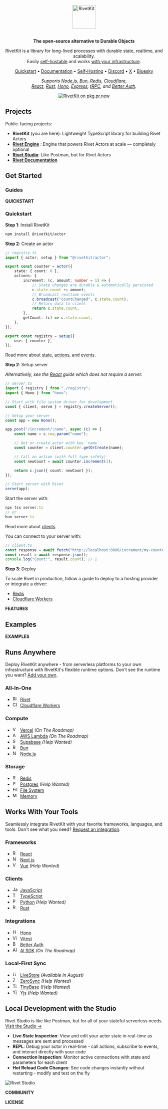 <div align="center">
  <a href="https://rivetkit.org">
    <picture>
      <source media="(prefers-color-scheme: dark)" srcset="./.github/media/logo/dark.svg" alt="RivetKit">
      <img src="./.github/media/logo/light.svg" alt="RivetKit" height="75">
    </picture>
  </a>
  <br/>
  <br/>
  <p><b>The open-source alternative to Durable Objects</b></p>
  <p>
    RivetKit is a library for long-lived processes with durable state, realtime, and scalability.<br/>
	Easily <u>self-hostable</u> and works <u>with your infrastructure</u>.
  </p>
  <p>
    <a href="https://rivet.gg/docs/actors/quickstart">Quickstart</a> •
    <a href="https://rivet.gg/docs/actors">Documentation</a> •
    <a href="https://rivet.gg/docs/general/self-hosting">Self-Hosting</a> •
    <a href="https://rivet.gg/discord">Discord</a> •
    <a href="https://x.com/rivet_dev">X</a> •
    <a href="https://bsky.app/profile/rivet.gg">Bluesky</a>
  </p>
  <p>
    <i>
      Supports <a href="https://rivet.gg/docs/actors/quickstart/backend/">Node.js</a>, <a href="https://rivet.gg/docs/actors/quickstart/backend/">Bun</a>, <a href="https://rivet.gg/docs/drivers/redis/">Redis</a>, <a href="https://rivet.gg/docs/hosting-providers/cloudflare-workers/">Cloudflare</a>,<br/>
      <a href="https://rivet.gg/docs/clients/react/">React</a>, <a href="https://rivet.gg/docs/clients/rust/">Rust</a>, <a href="https://rivet.gg/docs/integrations/hono/">Hono</a>, <a href="https://rivet.gg/docs/integrations/express/">Express</a>, <a href="https://rivet.gg/docs/integrations/trpc/">tRPC</a>, and <a href="https://rivet.gg/docs/integrations/better-auth/">Better Auth</a>.
    </i>
  </p>
  <p>
   <a href="https://pkg.pr.new/~/rivet-gg/rivetkit">
      <img src="https://pkg.pr.new/badge/rivet-gg/rivetkit" alt="RivetKit on pkg.pr.new" />
    </a>
  </p>
</div>

## Projects

Public-facing projects:

- **RivetKit** (you are here): Lightweight TypeScript library for building Rivet Actors
- **[Rivet Engine](https://github.com/rivet-gg/rivet)** : Engine that powers Rivet Actors at scale — completely optional
- **[Rivet Studio](https://github.com/rivet-gg/rivet/tree/main/frontend/apps/studio)**: Like Postman, but for Rivet Actors
- **[Rivet Documentation](https://github.com/rivet-gg/rivet/tree/main/website/src/content/docs)**

## Get Started

### Guides

__QUICKSTART__

### Quickstart

**Step 1**: Install RivetKit

```sh
npm install @rivetkit/actor
```

**Step 2**: Create an actor

```typescript
// registry.ts
import { actor, setup } from "@rivetkit/actor";

export const counter = actor({
	state: { count: 0 },
	actions: {
		increment: (c, amount: number = 1) => {
			// State changes are durable & automatically persisted
			c.state.count += amount;
			// Broadcast realtime events
			c.broadcast("countChanged", c.state.count);
			// Return data to client
			return c.state.count;
		},
		getCount: (c) => c.state.count,
	},
});

export const registry = setup({
	use: { counter },
});
```

Read more about [state](https://rivet.gg/docs/actors/state/), [actions](https://rivet.gg/docs/actors/actions/), and [events](https://rivet.gg/docs/actors/events/).

**Step 2**: Setup server

_Alternatively, see the [React](https://rivet.gg/docs/actors/quickstart/react/) guide which does not require a server._

```typescript
// server.ts
import { registry } from "./registry";
import { Hono } from "hono";

// Start with file system driver for development
const { client, serve } = registry.createServer();

// Setup your server
const app = new Hono();

app.post("/increment/:name", async (c) => {
	const name = c.req.param("name");

	// Get or create actor with key `name`
	const counter = client.counter.getOrCreate(name);

	// Call an action (with full type safety)
	const newCount = await counter.increment(1);

	return c.json({ count: newCount });
});

// Start server with Rivet
serve(app);
```

Start the server with:

```typescript
npx tsx server.ts
// or
bun server.ts
```

Read more about [clients](https://rivet.gg/docs/actors/clients/).

You can connect to your server with:

```typescript
// client.ts
const response = await fetch("http://localhost:8080/increment/my-counter", { method: "POST" });
const result = await response.json();
console.log("Count:", result.count); // 1
```

**Step 3**: Deploy

To scale Rivet in production, follow a guide to deploy to a hosting provider or integrate a driver:

- [Redis](https://rivet.gg/docs/drivers/redis/)
- [Cloudflare Workers](https://rivet.gg/docs/hosting-providers/cloudflare-workers/)

__FEATURES__

## Examples

__EXAMPLES__

## Runs Anywhere

Deploy RivetKit anywhere - from serverless platforms to your own infrastructure with RivetKit's flexible runtime options. Don't see the runtime you want? [Add your own](https://rivet.gg/docs/drivers/build-your-own/).

### All-In-One
- <img src=".github/media/platforms/rivet-white.svg" height="16" alt="Rivet" />&nbsp;&nbsp;[Rivet](https://rivet.gg/docs/hosting-providers/rivet-cloud/)
- <img src=".github/media/platforms/cloudflare-workers.svg" height="16" alt="Cloudflare Workers" />&nbsp;&nbsp;[Cloudflare Workers](https://rivet.gg/docs/hosting-providers/cloudflare-workers/)

### Compute
- <img src=".github/media/platforms/vercel.svg" height="16" alt="Vercel" />&nbsp;&nbsp;[Vercel](https://github.com/rivet-gg/rivetkit/issues/897) *(On The Roadmap)*
- <img src=".github/media/platforms/aws-lambda.svg" height="16" alt="AWS Lambda" />&nbsp;&nbsp;[AWS Lambda](https://github.com/rivet-gg/rivetkit/issues/898) *(On The Roadmap)*
- <img src=".github/media/platforms/supabase.svg" height="16" alt="Supabase" />&nbsp;&nbsp;[Supabase](https://github.com/rivet-gg/rivetkit/issues/905) *(Help Wanted)*
- <img src=".github/media/platforms/bun.svg" height="16" alt="Bun" />&nbsp;&nbsp;[Bun](https://rivet.gg/docs/actors/quickstart/backend/)
- <img src=".github/media/platforms/nodejs.svg" height="16" alt="Node.js" />&nbsp;&nbsp;[Node.js](https://rivet.gg/docs/actors/quickstart/backend/)

### Storage
- <img src=".github/media/platforms/redis.svg" height="16" alt="Redis" />&nbsp;&nbsp;[Redis](https://rivet.gg/docs/drivers/redis/)
- <img src=".github/media/platforms/postgres.svg" height="16" alt="Postgres" />&nbsp;&nbsp;[Postgres](https://github.com/rivet-gg/rivetkit/issues/899) *(Help Wanted)*
- <img src=".github/media/platforms/file-system.svg" height="16" alt="File System" />&nbsp;&nbsp;[File System](https://rivet.gg/docs/drivers/file-system/)
- <img src=".github/media/platforms/memory.svg" height="16" alt="Memory" />&nbsp;&nbsp;[Memory](https://rivet.gg/docs/drivers/memory/)

## Works With Your Tools

Seamlessly integrate RivetKit with your favorite frameworks, languages, and tools. Don't see what you need? [Request an integration](https://github.com/rivet-gg/rivetkit/issues/new).

### Frameworks
- <img src=".github/media/clients/react.svg" height="16" alt="React" />&nbsp;&nbsp;[React](https://rivet.gg/docs/clients/react/)
- <img src=".github/media/clients/nextjs.svg" height="16" alt="Next.js" />&nbsp;&nbsp;[Next.js](https://rivet.gg/docs/clients/nextjs/)
- <img src=".github/media/clients/vue.svg" height="16" alt="Vue" />&nbsp;&nbsp;[Vue](https://github.com/rivet-gg/rivetkit/issues/903) *(Help Wanted)*

### Clients
- <img src=".github/media/clients/javascript.svg" height="16" alt="JavaScript" />&nbsp;&nbsp;[JavaScript](https://rivet.gg/docs/clients/javascript/)
- <img src=".github/media/clients/typescript.svg" height="16" alt="TypeScript" />&nbsp;&nbsp;[TypeScript](https://rivet.gg/docs/clients/javascript/)
- <img src=".github/media/clients/python.svg" height="16" alt="Python" />&nbsp;&nbsp;[Python](https://github.com/rivet-gg/rivetkit/issues/902) *(Help Wanted)*
- <img src=".github/media/clients/rust.svg" height="16" alt="Rust" />&nbsp;&nbsp;[Rust](https://rivet.gg/docs/clients/rust/)

### Integrations
- <img src=".github/media/integrations/hono.svg" height="16" alt="Hono" />&nbsp;&nbsp;[Hono](https://rivet.gg/docs/integrations/hono/)
- <img src=".github/media/integrations/vitest.svg" height="16" alt="Vitest" />&nbsp;&nbsp;[Vitest](https://rivet.gg/docs/integrations/vitest/)
- <img src=".github/media/integrations/better-auth.svg" height="16" alt="Better Auth" />&nbsp;&nbsp;[Better Auth](https://rivet.gg/docs/integrations/better-auth/)
- <img src=".github/media/platforms/vercel.svg" height="16" alt="AI SDK" />&nbsp;&nbsp;[AI SDK](https://github.com/rivet-gg/rivetkit/issues/907) *(On The Roadmap)*

### Local-First Sync
- <img src=".github/media/integrations/livestore.svg" height="16" alt="LiveStore" />&nbsp;&nbsp;[LiveStore](https://github.com/rivet-gg/rivetkit/issues/908) *(Available In August)*
- <img src=".github/media/integrations/zerosync.svg" height="16" alt="ZeroSync" />&nbsp;&nbsp;[ZeroSync](https://github.com/rivet-gg/rivetkit/issues/909) *(Help Wanted)*
- <img src=".github/media/integrations/tinybase.svg" height="16" alt="TinyBase" />&nbsp;&nbsp;[TinyBase](https://github.com/rivet-gg/rivetkit/issues/910) *(Help Wanted)*
- <img src=".github/media/integrations/yjs.svg" height="16" alt="Yjs" />&nbsp;&nbsp;[Yjs](https://github.com/rivet-gg/rivetkit/issues/911) *(Help Wanted)*

## Local Development with the Studio

Rivet Studio is like like Postman, but for all of your stateful serverless needs. [Visit the Studio →](https://studio.rivet.gg)

- **Live State Inspection**: View and edit your actor state in real-time as messages are sent and processed
- **REPL**: Debug your actor in real-time - call actions, subscribe to events, and interact directly with your code
- **Connection Inspection**: Monitor active connections with state and parameters for each client
- **Hot Reload Code Changes**: See code changes instantly without restarting - modify and test on the fly

![Rivet Studio](.github/media/screenshots/studio/simple.png)

__COMMUNITY__

__LICENSE__


